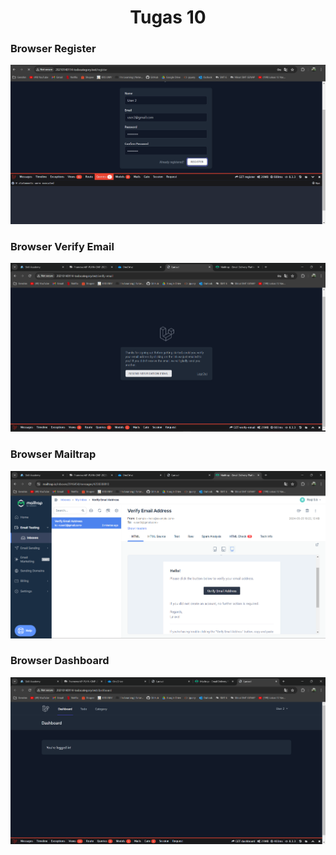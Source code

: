 <h1 align="center">Tugas 10</h1>

### Browser Register

![alt text](screenshot/tugas10/browserregister.png)

### Browser Verify Email

![alt text](screenshot/tugas10/browserverify.png)

### Browser Mailtrap

![alt text](screenshot/tugas10/browsermailtrap.png)

### Browser Dashboard

![alt text](screenshot/tugas10/browserdasboard.png)
